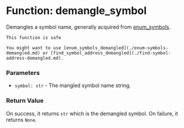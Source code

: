 # Function: demangle_symbol

Demangles a symbol name, generally acquired from [enum_symbols](./enum-symbols.md).

```admonish success title=""
This function is safe
```

```admonish info title="Note"
You might want to use [enum_symbols_demangled](./enum-symbols-demangled.md) or [find_symbol_address_demangled](./find-symbol-address-demangled.md).
```

### Parameters
- `symbol: str` - The mangled symbol name string.

### Return Value
On success, it returns `str` which is the demangled symbol. On failure, it returns `None`.
